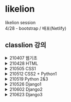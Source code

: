 # likelion

likelion session  
4/28 - bootstrap / 배포(Netlify)

classlion 강의 
------------ 
<details>
    <summary>210407 웹기초</summary>

  + index
</details>
  
<details>
    <summary>210428 HTML</summary>
    
  + HTML
     + html 123 
     + form.html  
</details>

<details>
    <summary>210505 CSS1</summary>

  + CSS
      + selector 12345 
      + pseudo 
      + per & box 123
</details>

<details>
    <summary>210512 CSS2 + Python1</summary>

  + CSS
     + property
     + position 123
     + flex 123 
     + inherit 12 (+ test.css) 
     + btn  
  + python
     + 4-1.py  
</details>
<details>
    <summary>210519 Python 2&3</summary>

  + python
      + 5-1234.py
</details>
<details>
    <summary>210526 Django1</summary>
    
    + djangoproject1 : firstapp, wordCount 만들기
    + mtv  
</details>
<details>
    <summary>210602 Django2</summary>
    
    + djangoproject2 : CRUD 구현, blog 만들기
    + django&DB
    + CRUD  
</details>
<details>
    <summary>210623 Django3</summary>

  + static&media
  + user
</details>
